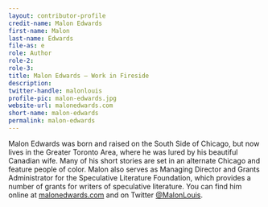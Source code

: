 ```yaml
---
layout: contributor-profile
credit-name: Malon Edwards
first-name: Malon
last-name: Edwards
file-as: e
role: Author
role-2:
role-3:
title: Malon Edwards — Work in Fireside
description:
twitter-handle: malonlouis
profile-pic: malon-edwards.jpg
website-url: malonedwards.com
short-name: malon-edwards
permalink: malon-edwards
---
```


Malon Edwards was born and raised on the South Side of Chicago, but now lives in the Greater Toronto Area, where he was lured by his beautiful Canadian wife. Many of his short stories are set in an alternate Chicago and feature people of color. Malon also serves as Managing Director and Grants Administrator for the Speculative Literature Foundation, which provides a number of grants for writers of speculative literature. You can find him online at [malonedwards.com](http://www.malonedwards.com) and on Twitter [@MalonLouis](https://twitter.com/malonlouis).
